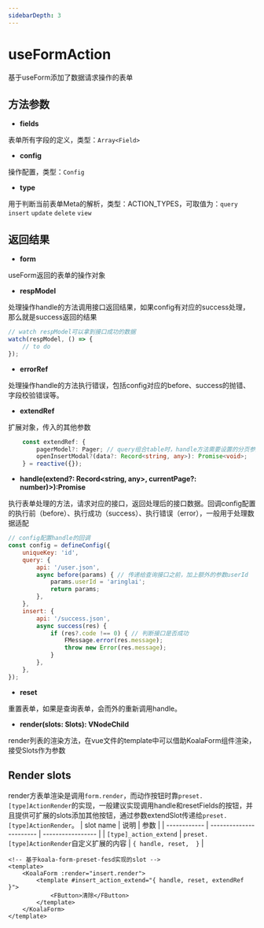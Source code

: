 ```yaml
---
sidebarDepth: 3
---
```

# useFormAction

基于useForm添加了数据请求操作的表单

<ExampleDoc>
<useFormAction>
</useFormAction>
<template #code>

<<< @/examples/useFormAction.vue

<<< @/examples/user.js

</template>
</ExampleDoc>

## 方法参数

- **fields**

表单所有字段的定义，类型：`Array<Field>`

- **config**

操作配置，类型：`Config`

- **type**

用于判断当前表单Meta的解析，类型：ACTION_TYPES，可取值为：`query` `insert` `update` `delete` `view`

## 返回结果
- **form**

useForm返回的表单的操作对象

- **respModel**

处理操作handle的方法调用接口返回结果，如果config有对应的success处理，那么就是success返回的结果
```js
// watch respModel可以拿到接口成功的数据
watch(respModel, () => {
    // to do
});
```

- **errorRef**

处理操作handle的方法执行错误，包括config对应的before、success的抛错、字段校验错误等。

- **extendRef**

扩展对象，传入的其他参数
```ts
    const extendRef: {
        pagerModel?: Pager; // query组合table时，handle方法需要设置的分页参数
        openInsertModal?(data?: Record<string, any>): Promise<void>;
    } = reactive({});
```

- **handle(extend?: Record<string, any>, currentPage?: number)>):Promise**

执行表单处理的方法，请求对应的接口，返回处理后的接口数据。回调config配置的执行前（before）、执行成功（success）、执行错误（error），一般用于处理数据适配

```js
// config配置handle的回调
const config = defineConfig({
    uniqueKey: 'id',
    query: {
        api: '/user.json',
        async before(params) { // 传递给查询接口之前，加上额外的参数userId
            params.userId = 'aringlai';
            return params;
        },
    },
    insert: {
        api: '/success.json',
        async success(res) {
            if (res?.code !== 0) { // 判断接口是否成功
                FMessage.error(res.message);
                throw new Error(res.message);
            }
        },
    },
});

```

- **reset**

重置表单，如果是查询表单，会而外的重新调用handle。


- **render(slots: Slots): VNodeChild**

render列表的渲染方法，在vue文件的template中可以借助KoalaForm组件渲染，接受Slots作为参数

## Render slots
render方表单渲染是调用`form.render`，而动作按钮时靠`preset.[type]ActionRender`的实现，一般建议实现调用handle和resetFields的按钮，并且提供可扩展的slots添加其他按钮，通过参数extendSlot传递给`preset.[type]ActionRender`。
| slot name    | 说明                    | 参数               |
| ------------ | ----------------------- | ----------------- |
| `[type]_action_extend`  | `preset.[type]ActionRender`自定义扩展的内容 | `{ handle, reset,  }` |

```vue
<!-- 基于koala-form-preset-fesd实现的slot -->
<template>
    <KoalaForm :render="insert.render">
        <template #insert_action_extend="{ handle, reset, extendRef }">
            <FButton>清除</FButton>
        </template>
    </KoalaForm>
</template>

```